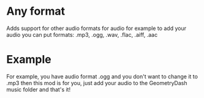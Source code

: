 # Any format

Adds support for other audio formats for audio for example to add your audio you can put formats: .mp3, .ogg, .wav, .flac, .aiff, .aac

# Example

For example, you have audio format .ogg and you don't want to change it to .mp3 then this mod is for you, just add your audio to the GeometryDash music folder and that's it!